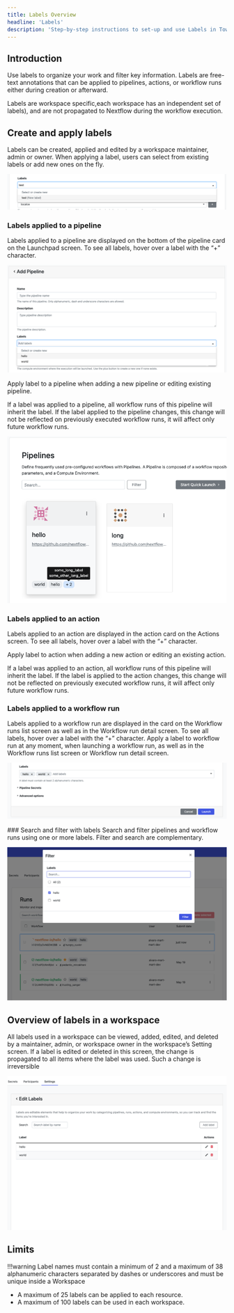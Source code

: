 ```yaml
---
title: Labels Overview
headline: 'Labels'
description: 'Step-by-step instructions to set-up and use Labels in Tower.'
---
```


## Introduction

Use labels to organize your work and filter key information. Labels are free-text annotations that can be applied to pipelines, actions, or workflow runs either during creation or afterward. 

Labels are workspace specific,each workspace has an independent set of labels), and are not propagated to Nextflow during the workflow execution.

## Create and apply labels

Labels can be created, applied and edited by a workspace maintainer, admin or owner. When applying a label, users can select from existing labels or add new ones on the fly. 

![](_images/new_label.png)

### Labels applied to a pipeline
Labels applied to a pipeline are displayed on the bottom of the pipeline card on the Launchpad screen. To see all labels, hover over a label with the “+” character. 

![](_images/pipeline_labels.png)

Apply label to a pipeline when adding a new pipeline or editing existing pipeline. 

If a label was applied to a pipeline, all workflow runs of this pipeline will inherit the label. If the label applied to the pipeline changes, this change will not be reflected on previously executed workflow runs, it will affect only future workflow runs.

![](_images/launchpad_labels.png)

### Labels applied to an action
Labels applied to an action are displayed in the action card on the Actions screen. To see all labels, hover over a label with the “+” character. 

Apply label to action when adding a new action or editing an existing action. 

If a label was applied to an action, all workflow runs of this pipeline will inherit the label. If the label is applied to the action changes, this change will not be reflected on previously executed workflow runs, it will affect only future workflow runs.

### Labels applied to a workflow run 
Labels applied to a workflow run are displayed in the card on the Workflow runs list screen as well as in the Workflow run detail screen. To see all labels, hover over a label with the “+” character. 
Apply a label to workflow run at any moment, when launching a workflow run, as well as in the Workflow runs list screen or Workflow run detail screen.

![](_images/launch_labels.png)

### Search and filter with labels
Search and filter pipelines and workflow runs using one or more labels. 
Filter and search are complementary. 

![](_images/filter_labels.png)

## Overview of labels in a workspace

All labels used in a workspace can be viewed, added, edited, and deleted by a maintainer, admin, or workspace owner in the workspace’s Setting screen. 
If a label is edited or deleted in this screen, the change is propagated to all items where the label was used. Such a change is irreversible

![](_images/label_management.png)

## Limits

!!!warning
    Label names must contain a minimum of 2 and a maximum of 38 alphanumeric characters separated by dashes or underscores and must be unique inside a Workspace

- A maximum of 25 labels can be applied to each resource.
- A maximum of 100 labels can be used in each workspace.

